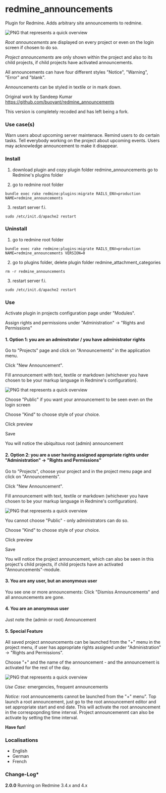 # redmine_announcements

Plugin for Redmine. Adds arbitrary site announcements to redmine. 

![PNG that represents a quick overview](/doc/Overview.png)

*Root announcements* are displayed on every project or even on the login screen if chosen to do so. 

*Project announcements* are only shown within the project and also to its child projects, if child projects have activated announcements. 

All announcements can have four different styles "Notice", "Warning", "Error" and "blank". 

Announcements can be styled in textile or in mark down.

Original work by Sandeep Kumar https://github.com/buoyant/redmine_announcements

This version is completely recoded and has left being a fork. 

### Use case(s)

Warn users about upcoming server maintenace. Remind users to do certain tasks. Tell everybody working on the project about upcoming events. Users may acknowledge announcement to make it disappear.

### Install

1. download plugin and copy plugin folder redmine_announcements go to Redmine's plugins folder

2. go to redmine root folder

`bundle exec rake redmine:plugins:migrate RAILS_ENV=production NAME=redmine_announcements`

3. restart server f.i.  

`sudo /etc/init.d/apache2 restart`

### Uninstall

1. go to redmine root folder

`bundle exec rake redmine:plugins:migrate RAILS_ENV=production NAME=redmine_announcements VERSION=0`

2. go to plugins folder, delete plugin folder redmine_attachment_categories

`rm -r redmine_announcements`

3. restart server f.i.  

`sudo /etc/init.d/apache2 restart`

### Use

Activate plugin in projects configuration page under "Modules". 

Assign rights and permissions under "Administration" -> "Rights and Permissions"

#### 1. Option 1: you are an adminstrator / you have administrator rights

Go to "Projects" page and click on "Announcements" in the application menu. 

Click "New Announcement". 

Fill announcement with text, textile or markdown (whichever you have chosen to be your markup language in Redmine's configuration).

![PNG that represents a quick overview](/doc/Edit_root_announcement.png)

Choose "Public" if you want your announcement to be seen even on the login screen

Choose "Kind" to choose style of your choice. 

Click preview

Save

You will notice the ubiquitous root (admin) announcement


#### 2. Option 2: you are a user having assigned appropriate rights under "Administration" -> "Rights and Permissions"

Go to "Projects", choose your project and in the project menu page and click on "Announcements". 

Click "New Announcement". 

Fill announcement with text, textile or markdown (whichever you have chosen to be your markup language in Redmine's configuration).

![PNG that represents a quick overview](/doc/Edit_project_announcement.png)

You cannot choose "Public" - only administrators can do so.

Choose "Kind" to choose style of your choice. 

Click preview

Save

You will notice the project announcement, which can also be seen in this project's child projects, if child projects have an activated "Announcements"-module.


#### 3. You are any user, but an anonymous user

You see one or more announcements: Click "Dismiss Announcements" and all announcements are gone.


#### 4. You are an anonymous user 

Just note the (admin or root) Announcement 

#### 5. Special Feature

All saved project announcements can be launched from the "+" menu in the project menu, if user has appropriate rights assigned under "Administration" -> "Rights and Permissions".

Choose "+" and the name of the announcement - and the announcement is activated for the rest of the day.

![PNG that represents a quick overview](/doc/Launch_project_announcement.png)

*Use Case:* emergencies, frequent announcements

*Notice:* root announcements cannot be launched from the "+" menu". Top launch a root announcement, just go to the root announcement editor and set appropriate start and end date. This will activate the root announcement in the correspopnding time interval. Project announcemenmt can also be activate by setting the time interval.

**Have fun!**

### Localisations

* English
* German
* French

### Change-Log* 

**2.0.0** Running on Redmine 3.4.x and 4.x




